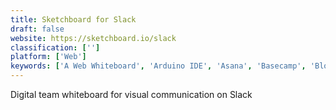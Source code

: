 ```yaml
---
title: Sketchboard for Slack
draft: false 
website: https://sketchboard.io/slack
classification: ['']
platform: ['Web']
keywords: ['A Web Whiteboard', 'Arduino IDE', 'Asana', 'Basecamp', 'Blossom', 'Confluence', 'Jamboard (Pre-Launch)', 'Jira', 'Kanban Tool', 'Notion.so', 'RealtimeBoard', 'Redmine', 'Taiga.io', 'TargetProcess', 'Trello', 'Vecta', 'productboard']
---
```

Digital team whiteboard for visual communication on Slack